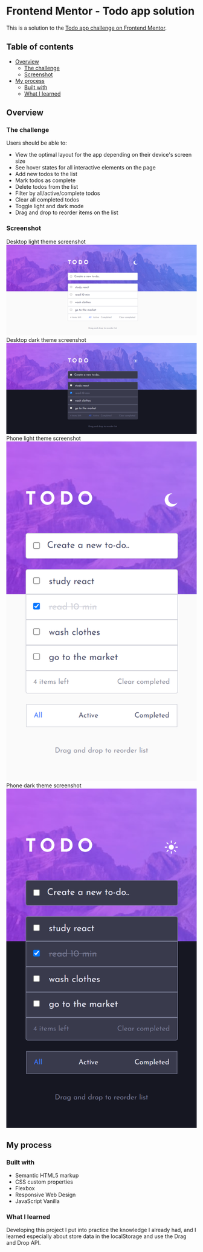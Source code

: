 # Frontend Mentor - Todo app solution

This is a solution to the [Todo app challenge on Frontend Mentor](https://www.frontendmentor.io/challenges/todo-app-Su1_KokOW). 

## Table of contents

- [Overview](#overview)
  - [The challenge](#the-challenge)
  - [Screenshot](#screenshot)
- [My process](#my-process)
  - [Built with](#built-with)
  - [What I learned](#what-i-learned)
  
## Overview

### The challenge

Users should be able to:

- View the optimal layout for the app depending on their device's screen size
- See hover states for all interactive elements on the page
- Add new todos to the list
- Mark todos as complete
- Delete todos from the list
- Filter by all/active/complete todos
- Clear all completed todos
- Toggle light and dark mode
- Drag and drop to reorder items on the list

### Screenshot

Desktop light theme screenshot ![](./images/desktop-light.png)
Desktop dark theme screenshot ![](./images/desktop-dark.png)
Phone light theme screenshot ![](./images/phone-light.png)
Phone dark theme screenshot ![](./images/phone-dark.png)


## My process

### Built with

- Semantic HTML5 markup
- CSS custom properties
- Flexbox
- Responsive Web Design
- JavaScript Vanilla


### What I learned

Developing this project I put into practice the knowledge I already had, and I learned especially about store data in the localStorage and use the Drag and Drop API.


